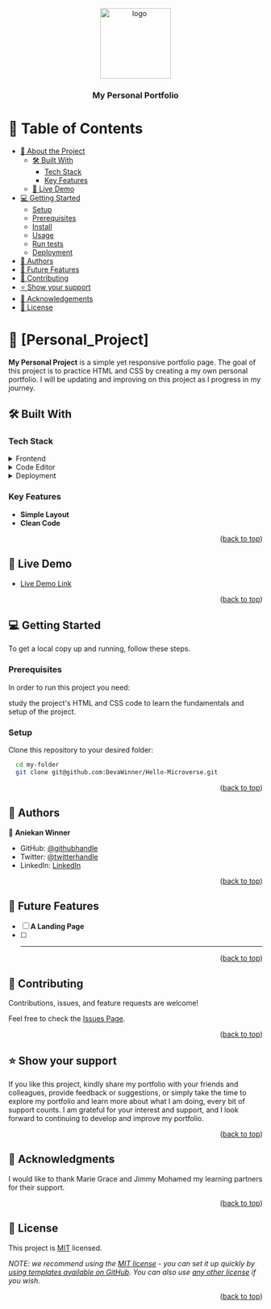 <a name="MY PORTFOLIO"></a>

<div align="center">
  <img src="./mine.jpeg" alt="logo" width="140"  height="auto" />
  <br/>

  <h3><b>My Personal Portfolio</b></h3>

</div>

<!-- TABLE OF CONTENTS -->

# 📗 Table of Contents

- [📖 About the Project](#about-project)
  - [🛠 Built With](#built-with)
    - [Tech Stack](#tech-stack)
    - [Key Features](#key-features)
  - [🚀 Live Demo](#live-demo)
- [💻 Getting Started](#getting-started)
  - [Setup](#setup)
  - [Prerequisites](#prerequisites)
  - [Install](#install)
  - [Usage](#usage)
  - [Run tests](#run-tests)
  - [Deployment](#deployment)
- [👥 Authors](#authors)
- [🔭 Future Features](#future-features)
- [🤝 Contributing](#contributing)
- [⭐️ Show your support](#support)
- [🙏 Acknowledgements](#acknowledgements)
- [📝 License](#license)

<!-- PROJECT DESCRIPTION -->

# 📖 [Personal_Project] <a name="about-project"></a>

**My Personal Project** is a simple yet responsive portfolio page. The goal of this project is to practice HTML and CSS by creating a my own personal portfolio. I will be updating and improving on this project as I progress in my journey.

## 🛠 Built With <a name="built-with"></a>

### Tech Stack <a name="tech-stack"></a>

<details>
  <summary>Frontend</summary>
  <ul>
    <li><a href="https://html.com/">Html</a></li>
    <li><a href="https://www.css3.com/">CSS</a></li>
  </ul>
</details>

<details>
  <summary>Code Editor</summary>
  <ul>
    <li><a href="https://code.visualstudio.com/">VS Code</a></li>
  </ul>
</details>

<details>
<summary>Deployment</summary>
  <ul>
    <li><a href="https://github.com/">Github Pages</a></li>
  </ul>
</details>

<!-- Features -->

### Key Features <a name="key-features"></a>

- **Simple Layout**
- **Clean Code**

<p align="right">(<a href="#readme-top">back to top</a>)</p>

<!-- LIVE DEMO -->

## 🚀 Live Demo <a name="live-demo"></a>

- [Live Demo Link](https://google.com)

<p align="right">(<a href="#readme-top">back to top</a>)</p>

<!-- GETTING STARTED -->

## 💻 Getting Started <a name="getting-started"></a>

To get a local copy up and running, follow these steps.

### Prerequisites

In order to run this project you need:

 study the project's HTML and CSS code to learn the fundamentals and setup of the project.

### Setup

Clone this repository to your desired folder:

```sh
  cd my-folder
  git clone git@github.com:DevaWinner/Hello-Microverse.git
```

<p align="right">(<a href="#readme-top">back to top</a>)</p>

<!-- AUTHORS -->

## 👥 Authors <a name="authors"></a>

👤 **Aniekan Winner**

- GitHub: [@githubhandle](https://github.com/DevaWinner)
- Twitter: [@twitterhandle](https://twitter.com/WinnerDevq)
- LinkedIn: [LinkedIn](https://www.linkedin.com/in/winnera/)

<p align="right">(<a href="#readme-top">back to top</a>)</p>

<!-- FUTURE FEATURES -->

## 🔭 Future Features <a name="future-features"></a>

- [ ] **A Landing Page**
- [ ] ****

<p align="right">(<a href="#readme-top">back to top</a>)</p>

<!-- CONTRIBUTING -->

## 🤝 Contributing <a name="contributing"></a>

Contributions, issues, and feature requests are welcome!

Feel free to check the [Issues Page](../../issues/).

<p align="right">(<a href="#readme-top">back to top</a>)</p>

<!-- SUPPORT -->

## ⭐️ Show your support <a name="support"></a>

If you like this project, kindly share my portfolio with your friends and colleagues, provide feedback or suggestions, or simply take the time to explore my portfolio and learn more about what I am doing, every bit of support counts. I am grateful for your interest and support, and I look forward to continuing to develop and improve my portfolio.

<p align="right">(<a href="#readme-top">back to top</a>)</p>

<!-- ACKNOWLEDGEMENTS -->

## 🙏 Acknowledgments <a name="acknowledgements"></a>

I would like to thank Marie Grace and Jimmy Mohamed my learning partners for their support.

<p align="right">(<a href="#readme-top">back to top</a>)</p>

<!-- LICENSE -->

## 📝 License <a name="license"></a>

This project is [MIT](./LICENSE) licensed.

_NOTE: we recommend using the [MIT license](https://choosealicense.com/licenses/mit/) - you can set it up quickly by [using templates available on GitHub](https://docs.github.com/en/communities/setting-up-your-project-for-healthy-contributions/adding-a-license-to-a-repository). You can also use [any other license](https://choosealicense.com/licenses/) if you wish._

<p align="right">(<a href="#readme-top">back to top</a>)</p>
